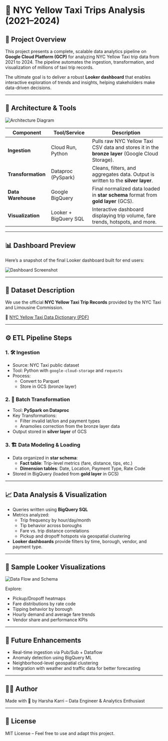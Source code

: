 # 🚖 NYC Yellow Taxi Trips Analysis (2021–2024)

## 📌 Project Overview

This project presents a complete, scalable data analytics pipeline on **Google Cloud Platform (GCP)** for analyzing NYC Yellow Taxi trip data from 2021 to 2024. The pipeline automates the ingestion, transformation, and visualization of millions of taxi trip records.

The ultimate goal is to deliver a robust **Looker dashboard** that enables interactive exploration of trends and insights, helping stakeholders make data-driven decisions.

---

## 🧱 Architecture & Tools

![Architecture Diagram](https://github.com/user-attachments/assets/8af63017-6d67-488a-8442-9a954ac8ef1d)

| Component           | Tool/Service                        | Description |
|---------------------|-------------------------------------|-------------|
| **Ingestion**       | Cloud Run, Python                   | Pulls raw NYC Yellow Taxi CSV data and stores it in the **bronze layer** (Google Cloud Storage). |
| **Transformation**  | Dataproc (PySpark)                  | Cleans, filters, and aggregates data. Output is written to the **silver layer**. |
| **Data Warehouse**  | Google BigQuery                     | Final normalized data loaded in **star schema** format from **gold layer** (GCS). |
| **Visualization**   | Looker + BigQuery SQL               | Interactive dashboard displaying trip volume, fare trends, hotspots, and more. |

---

## 📊 Dashboard Preview

Here’s a snapshot of the final Looker dashboard built for end users:

![Dashboard Screenshot](https://github.com/user-attachments/assets/13b94ff6-8ed6-4db9-ba90-559cdb053dad)

---

## 🧪 Dataset Description

We use the official **NYC Yellow Taxi Trip Records** provided by the NYC Taxi and Limousine Commission.

🔗 [NYC Yellow Taxi Data Dictionary (PDF)](https://www.nyc.gov/assets/tlc/downloads/pdf/data_dictionary_trip_records_yellow.pdf)

---

## ⚙️ ETL Pipeline Steps

### 1. 🛠 Ingestion

- Source: NYC Taxi public dataset
- Tool: Python with `google-cloud-storage` and `requests`
- Process:
  - Convert to Parquet
  - Store in GCS (bronze layer)

### 2. 🚂 Batch Transformation

- Tool: **PySpark on Dataproc**
- Key Transformations:
  - Filter invalid lat/lon and payment types
  - Anamolies correction from the bronze layer data
- Output stored in **silver layer** of GCS

### 3. 🏗 Data Modeling & Loading

- Data organized in **star schema**:
  - **Fact table**: Trip-level metrics (fare, distance, tips, etc.)
  - **Dimension tables**: Date, Location, Payment Type, Rate Code
- Stored in BigQuery (loaded from **gold layer** in GCS)

---

## 📈 Data Analysis & Visualization

- Queries written using **BigQuery SQL**
- Metrics analyzed:
  - Trip frequency by hour/day/month
  - Tip behavior across boroughs
  - Fare vs. trip distance correlations
  - Pickup and dropoff hotspots via geospatial clustering
- **Looker dashboards** provide filters by time, borough, vendor, and payment type.

---

## 🧭 Sample Looker Visualizations

![Data Flow and Schema](https://github.com/user-attachments/assets/f45f2b71-618d-433e-8df3-41e52e5fad5e)

Explore:
- Pickup/Dropoff heatmaps
- Fare distributions by rate code
- Tipping behavior by borough
- Hourly demand and average fare trends
- Vendor share and performance KPIs

---

## 🔮 Future Enhancements

- Real-time ingestion via Pub/Sub + Dataflow
- Anomaly detection using BigQuery ML
- Neighborhood-level geospatial clustering
- Integration with weather and traffic data for better forecasting

---

## 🧑‍💻 Author

Made with 💛 by Harsha Karri – Data Engineer & Analytics Enthusiast

---

## 📜 License

MIT License – Feel free to use and adapt this project.
